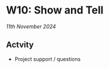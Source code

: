 # W10: Show and Tell

*11th November 2024*
<!--
1. Introduction to [A4](/Assignments/A4)
1. Introduction to [A5](/Assignments/A5)
2. ___ [Node-RED]
-->
## Actvity
* Project support / questions



<!--
## Session 10 - Node-RED

*11th November 2024*

1. Introduction to [A4](/Assignments/A4)
1. Introduction to [A5](/Assignments/A5)
2. ___ [Node-RED]

### In class actvity
* Project support / questions
* [Node-RED] exercise

[Node-RED]: /Concepts/NodeRed
-->
